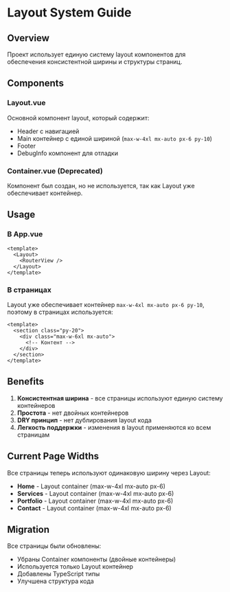 # Layout System Guide

## Overview

Проект использует единую систему layout компонентов для обеспечения консистентной ширины и структуры страниц.

## Components

### Layout.vue
Основной компонент layout, который содержит:
- Header с навигацией
- Main контейнер с единой шириной (`max-w-4xl mx-auto px-6 py-10`)
- Footer
- DebugInfo компонент для отладки

### Container.vue (Deprecated)
Компонент был создан, но не используется, так как Layout уже обеспечивает контейнер.

## Usage

### В App.vue
```vue
<template>
  <Layout>
    <RouterView />
  </Layout>
</template>
```

### В страницах
Layout уже обеспечивает контейнер `max-w-4xl mx-auto px-6 py-10`, поэтому в страницах используется:
```vue
<template>
  <section class="py-20">
    <div class="max-w-6xl mx-auto">
      <!-- Контент -->
    </div>
  </section>
</template>
```

## Benefits

1. **Консистентная ширина** - все страницы используют единую систему контейнеров
2. **Простота** - нет двойных контейнеров
3. **DRY принцип** - нет дублирования layout кода
4. **Легкость поддержки** - изменения в layout применяются ко всем страницам

## Current Page Widths

Все страницы теперь используют одинаковую ширину через Layout:
- **Home** - Layout container (max-w-4xl mx-auto px-6)
- **Services** - Layout container (max-w-4xl mx-auto px-6)  
- **Portfolio** - Layout container (max-w-4xl mx-auto px-6)
- **Contact** - Layout container (max-w-4xl mx-auto px-6)

## Migration

Все страницы были обновлены:
- Убраны Container компоненты (двойные контейнеры)
- Используется только Layout контейнер
- Добавлены TypeScript типы
- Улучшена структура кода 